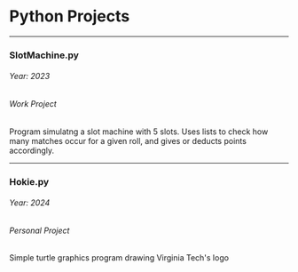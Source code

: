 # Python Projects

-----------------------

### SlotMachine.py
###### Year: 2023
###### Work Project

Program simulatng a slot machine with 5 slots. Uses lists to check how many matches occur for a given roll, and gives or deducts points accordingly.

-----------------------

### Hokie.py
###### Year: 2024
###### Personal Project

Simple turtle graphics program drawing Virginia Tech's logo
